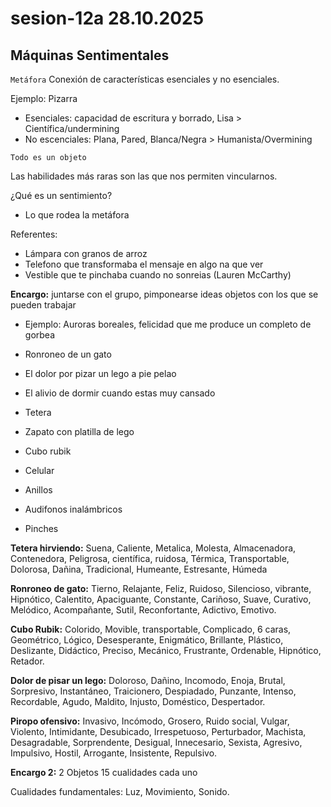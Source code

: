 # sesion-12a 28.10.2025

## Máquinas Sentimentales

`Metáfora`
Conexión de características esenciales y no esenciales.

Ejemplo: Pizarra
+ Esenciales: capacidad de escritura y borrado, Lisa > Científica/undermining
+ No escenciales: Plana, Pared, Blanca/Negra > Humanista/Overmining

`Todo es un objeto`

Las habilidades más raras son las que nos permiten vincularnos.

¿Qué es un sentimiento?
+ Lo que rodea la metáfora

Referentes:
+ Lámpara con granos de arroz
+ Telefono que transformaba el mensaje en algo na que ver
+ Vestible que te pinchaba cuando no sonreias (Lauren McCarthy)

**Encargo:** juntarse con el grupo, pimponearse ideas objetos con los que se pueden trabajar
  + Ejemplo: Auroras boreales, felicidad que me produce un completo de gorbea

+ Ronroneo de un gato
+ El dolor por pizar un lego a pie pelao
+ El alivio de dormir cuando estas muy cansado
+ Tetera
+ Zapato con platilla de lego
+ Cubo rubik
+ Celular
+ Anillos
+ Audifonos inalámbricos
+ Pinches


**Tetera hirviendo:** Suena, Caliente, Metalica, Molesta, Almacenadora, Contenedora, Peligrosa, científica, ruidosa, Térmica, Transportable, Dolorosa, Dañina, Tradicional, Humeante, Estresante, Húmeda

**Ronroneo de gato:** Tierno, Relajante, Feliz, Ruidoso, Silencioso, vibrante, Hipnótico, Calentito, Apaciguante, Constante, Cariñoso, Suave, Curativo, Melódico, Acompañante, Sutil, Reconfortante, Adictivo, Emotivo.

**Cubo Rubik:** Colorido, Movible, transportable, Complicado, 6 caras, Geométrico, Lógico, Desesperante, Enigmático, Brillante, Plástico, Deslizante, Didáctico, Preciso, Mecánico, Frustrante, Ordenable, Hipnótico, Retador.

**Dolor de pisar un lego:** Doloroso, Dañino, Incomodo, Enoja, Brutal, Sorpresivo, Instantáneo, Traicionero, Despiadado, Punzante, Intenso, Recordable, Agudo, Maldito, Injusto, Doméstico, Despertador.

**Piropo ofensivo:** Invasivo, Incómodo, Grosero, Ruido social, Vulgar, Violento, Intimidante, Desubicado, Irrespetuoso, Perturbador, Machista, Desagradable, Sorprendente, Desigual, Innecesario, Sexista, Agresivo, Impulsivo, Hostil, Arrogante, Insistente, Repulsivo.

**Encargo 2:** 2 Objetos 15 cualidades cada uno

Cualidades fundamentales: Luz, Movimiento, Sonido.
